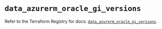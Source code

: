 # `data_azurerm_oracle_gi_versions`

Refer to the Terraform Registry for docs: [`data_azurerm_oracle_gi_versions`](https://registry.terraform.io/providers/hashicorp/azurerm/4.10.0/docs/data-sources/oracle_gi_versions).
